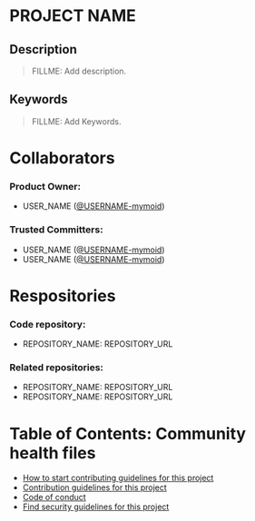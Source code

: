 # PROJECT NAME

## Description

> FILLME: Add description.

## Keywords

> FILLME: Add Keywords.

# Collaborators

### Product Owner:

- USER_NAME ([@USERNAME-mymoid](https://github.com/USERNAME-mymoid))

### Trusted Committers:

- USER_NAME ([@USERNAME-mymoid](https://github.com/USERNAME-mymoid))
- USER_NAME ([@USERNAME-mymoid](https://github.com/USERNAME-mymoid))

# Respositories

### Code repository:

- REPOSITORY_NAME: REPOSITORY_URL

### Related repositories:

- REPOSITORY_NAME: REPOSITORY_URL
- REPOSITORY_NAME: REPOSITORY_URL

# Table of Contents: Community health files

- [How to start contributing guidelines for this project](./GETTINGSTARTED.md)
- [Contribution guidelines for this project](./CONTRIBUTING.md)
- [Code of conduct](./CODE_OF_CONDUCT.md)
- [Find security guidelines for this project](./SECURITY.md)
